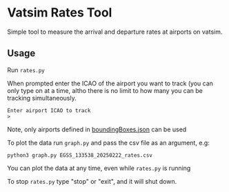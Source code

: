 # Vatsim Rates Tool

Simple tool to measure the arrival and departure rates at airports on vatsim.

## Usage

Run `rates.py`

When prompted enter the ICAO of the airport you want to track (you can only type on at a time, altho there is no limit to how many you can be tracking simultaneously.
```
Enter airport ICAO to track
> 
```

Note, only airports defined in [boundingBoxes.json](boundingBoxes.json) can be used

To plot the data run `graph.py` and pass the csv file as an argument, e.g:

`python3 graph.py EGSS_133538_20250222_rates.csv`

You can plot the data at any time, even while `rates.py` is running

To stop `rates.py` type "stop" or "exit", and it will shut down.
